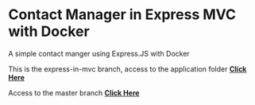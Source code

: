 # Contact Manager in Express MVC with Docker

A simple contact manger using Express.JS with Docker

This is the express-in-mvc branch, access to the application folder **<a href="https://github.com/siicosmos/Contact-Manager-React-Express/tree/express-in-mvc/contact-manager-api" target="_blank">Click Here</a>**

Access to the master branch **<a href="ttps://github.com/siicosmos/Contact-Manager-React-Express/tree/master" target="_blank">Click Here</a>**
